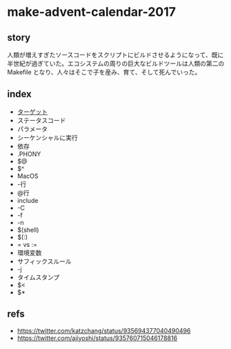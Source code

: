 # make-advent-calendar-2017

## story

人類が増えすぎたソースコードをスクリプトにビルドさせるようになって、既に半世紀が過ぎていた。エコシステムの周りの巨大なビルドツールは人類の第二の Makefile となり、人々はそこで子を産み、育て、そして死んでいった。

## index

* [ターゲット](01-target.md)
* ステータスコード
* パラメータ
* シーケンシャルに実行
* 依存
* .PHONY
* $@
* $^
* MacOS
* -行
* @行
* include
* -C
* -f
* -n
* $(shell)
* $(:)
* = vs :=
* 環境変数
* サフィックスルール
* -j
* タイムスタンプ
* $<
* $*

## refs

* https://twitter.com/katzchang/status/935694377040490496
* https://twitter.com/ajiyoshi/status/935760715046178816
